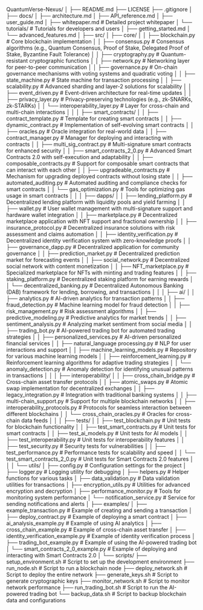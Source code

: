 QuantumVerse-Nexus/
│
├── README.md
├── LICENSE
├── .gitignore
│
├── docs/
│   ├── architecture.md
│   ├── API_reference.md
│   ├── user_guide.md
│   ├── whitepaper.md                # Detailed project whitepaper
│   └── tutorials/                   # Tutorials for developers and users
│       ├── getting_started.md
│       └── advanced_features.md
│
├── src/
│   ├── core/
│   │   ├── blockchain.py            # Core blockchain implementation
│   │   ├── consensus.py             # Consensus algorithms (e.g., Quantum Consensus, Proof of Stake, Delegated Proof of Stake, Byzantine Fault Tolerance)
│   │   ├── cryptography.py          # Quantum-resistant cryptographic functions
│   │   ├── network.py               # Networking layer for peer-to-peer communication
│   │   ├── governance.py             # On-chain governance mechanisms with voting systems and quadratic voting
│   │   ├── state_machine.py          # State machine for transaction processing
│   │   ├── scalability.py            # Advanced sharding and layer-2 solutions for scalability
│   │   ├── event_driven.py           # Event-driven architecture for real-time updates
│   │   ├── privacy_layer.py          # Privacy-preserving technologies (e.g., zk-SNARKs, zk-STARKs)
│   │   └── interoperability_layer.py  # Layer for cross-chain and multi-chain interactions
│   │
│   ├── smart_contracts/
│   │   ├── contract_template.py      # Template for creating smart contracts
│   │   ├── dynamic_contract.py       # Implementation of self-evolving smart contracts
│   │   ├── oracles.py                # Oracle integration for real-world data
│   │   ├── contract_manager.py       # Manager for deploying and interacting with contracts
│   │   ├── multi_sig_contract.py     # Multi-signature smart contracts for enhanced security
│   │   ├── smart_contracts_2_0.py    # Advanced Smart Contracts 2.0 with self-execution and adaptability
│   │   ├── composable_contracts.py    # Support for composable smart contracts that can interact with each other
│   │   ├── upgradeable_contracts.py   # Mechanism for upgrading deployed contracts without losing state
│   │   ├── automated_auditing.py      # Automated auditing and compliance checks for smart contracts
│   │   └── gas_optimization.py         # Tools for optimizing gas usage in smart contracts
│   │
│   ├── dapps/
│   │   ├── lending_platform.py       # Decentralized lending platform with liquidity pools and yield farming
│   │   ├── wallet.py                 # User wallet management with multi-signature support and hardware wallet integration
│   │   ├── marketplace.py            # Decentralized marketplace application with NFT support and fractional ownership
│   │   ├── insurance_protocol.py      # Decentralized insurance solutions with risk assessment and claims automation
│   │   ├── identity_verification.py   # Decentralized identity verification system with zero-knowledge proofs
│   │   ├── governance_dapp.py        # Decentralized application for community governance
│   │   ├── prediction_market.py       # Decentralized prediction market for forecasting events
│   │   ├── social_network.py          # Decentralized social network with content monetization
│   │   ├── NFT_marketplace.py         # Specialized marketplace for NFTs with minting and trading features
│   │   ├── staking_platform.py        # Decentralized staking platform for earning rewards
│   │   └── decentralized_banking.py   # Decentralized Autonomous Banking (DAB) framework for lending, borrowing, and transactions
│   │
│   ├── ai/
│   │   ├── analytics.py              # AI-driven analytics for transaction patterns
│   │   ├── fraud_detection.py         # Machine learning model for fraud detection
│   │   ├── risk_management.py         # Risk assessment algorithms
│   │   ├── predictive_modeling.py     # Predictive analytics for market trends
│   │   ├── sentiment_analysis.py      # Analyzing market sentiment from social media
│   │   ├── trading_bot.py            # AI-powered trading bot for automated trading strategies
│   │   ├── personalized_services.py   # AI-driven personalized financial services
│   │   ├── natural_language processing.py      # NLP for user interactions and support
│   │   ├── machine_learning_models.py  # Repository for various machine learning models
│   │   ├── reinforcement_learning.py   # Reinforcement learning algorithms for adaptive trading strategies
│   │   └── anomaly_detection.py        # Anomaly detection for identifying unusual patterns in transactions
│   │
│   ├── interoperability/
│   │   ├── cross_chain_bridge.py      # Cross-chain asset transfer protocols
│   │   ├── atomic_swaps.py            # Atomic swap implementation for decentralized exchanges
│   │   ├── legacy_integration.py      # Integration with traditional banking systems
│   │   ├── multi-chain_support.py     # Support for multiple blockchain networks
│   │   ├── interoperability_protocols.py # Protocols for seamless interaction between different blockchains
│   │   └── cross_chain_oracles.py     # Oracles for cross-chain data feeds
│   │
│   ├── tests/
│   │   ├── test_blockchain.py        # Unit tests for blockchain functionality
│   │   ├── test_smart_contracts.py   # Unit tests for smart contracts
│   │   ├── test_ai_models.py         # Unit tests for AI models
│   │   ├── test_interoperability.py   # Unit tests for interoperability features
│   │   ├── test_security.py          # Security tests for vulnerabilities
│   │   ├── test_performance.py       # Performance tests for scalability and speed
│   │   └── test_smart_contracts_2_0.py # Unit tests for Smart Contracts 2.0 features
│   │
│   └── utils/
│       ├── config.py                 # Configuration settings for the project
│       ├── logger.py                 # Logging utility for debugging
│       ├── helpers.py                # Helper functions for various tasks
│       ├── data_validation.py        # Data validation utilities for transactions
│       ├── encryption_utils.py       # Utilities for advanced encryption and decryption
│       ├── performance_monitor.py     # Tools for monitoring system performance
│       └── notification_service.py    # Service for sending notifications and alerts
│
├── examples/
│   ├── example_transaction.py         # Example of creating and sending a transaction
│   ├── deploy_contract.py             # Example of deploying a smart contract
│   ├── ai_analysis_example.py         # Example of using AI analytics
│   ├── cross_chain_example.py         # Example of cross-chain asset transfer
│   ├── identity_verification_example.py # Example of identity verification process
│   ├── trading_bot_example.py         # Example of using the AI-powered trading bot
│   └── smart_contracts_2_0_example.py # Example of deploying and interacting with Smart Contracts 2.0
│
└── scripts/
    ├── setup_environment.sh            # Script to set up the development environment
    ├── run_node.sh                     # Script to run a blockchain node
    ├── deploy_network.sh               # Script to deploy the entire network
    ├── generate_keys.sh                # Script to generate cryptographic keys
    ├── monitor_network.sh              # Script to monitor network performance
    ├── run_trading_bot.sh              # Script to run the AI-powered trading bot
    └── backup_data.sh                  # Script to backup blockchain data and configurations
